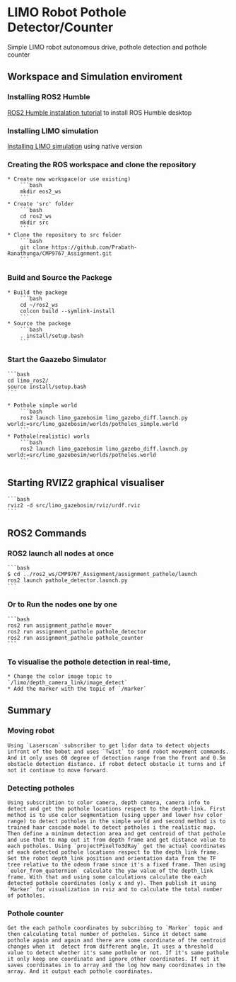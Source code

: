 # LIMO Robot Pothole Detector/Counter
Simple LIMO robot autonomous drive, pothole detection and pothole counter


## Workspace and Simulation enviroment

### Installing ROS2 Humble
[ROS2 Humble instalation tutorial](https://docs.ros.org/en/humble/Installation/Ubuntu-Install-Debians.html) to install ROS Humble desktop 

### Installing LIMO simulation 
[Installing LIMO simulation](https://github.com/LCAS/CMP9767_LIMO/wiki/Simulator-Setup) using native version

### Creating the ROS workspace and clone the repository
    * Create new workspace(or use existing)
        ```bash
        mkdir eos2_ws
        ```
    * Create 'src' folder
        ```bash    
        cd ros2_ws
        mkdir src
        ```
    * Clone the repository to src folder
        ```bash
        git clone https://github.com/Prabath-Ranathunga/CMP9767_Assignment.git
        ```

### Build and Source the Packege
    * Build the packege
        ```bash
        cd ~/ros2_ws
        colcon build --symlink-install
        ```
    * Source the packege
        ```bash
        . install/setup.bash
        ```

### Start the Gaazebo Simulator
    ```bash
    cd limo_ros2/
    source install/setup.bash
    ```

    * Pothole simple world
        ```bash
        ros2 launch limo_gazebosim limo_gazebo_diff.launch.py world:=src/limo_gazebosim/worlds/potholes_simple.world 
        ```
    * Pothole(realistic) worls
        ```bash
        ros2 launch limo_gazebosim limo_gazebo_diff.launch.py world:=src/limo_gazebosim/worlds/potholes.world 
        ```

## Starting RVIZ2 graphical visualiser
    ```bash
    rviz2 -d src/limo_gazebosim/rviz/urdf.rviz 
    ```

## ROS2 Commands

### ROS2 launch all nodes at once
    ```bash
    $ cd ../ros2_ws/CMP9767_Assignment/assignment_pathole/launch
    ros2 launch pathole_detector.launch.py 
    ```

### Or to Run the nodes one by one
    ```bash
    ros2 run assignment_pathole mover
    ros2 run assignment_pathole pathole_detector
    ros2 run assignment_pathole pathole_counter
    ```

### To visualise the pothole detection in real-time,
    * Change the color image topic to `/limo/depth_camera_link/image_detect`
    * Add the marker with the topic of `/marker`



## Summary

### Moving robot
    Using `Laserscan` subscriber to get lidar data to detect objects infront of the bobot and uses `Twist` to send robot movement commands. And it only uses 60 degree of detection range from the front and 0.5m obstacle detection distance. if robot detect obstacle it turns and if not it continue to move forward.

### Detecting potholes
    Using subscribtion to color camera, depth camera, camera info to detect and get the pothole locations respect to the depth-link. First method is to use color segmentation (using upper and lower hsv color range) to detect potholes in the simple world and second method is to trained haar cascade model to detect potholes i the realistic map. Then define a minimum detection area and get centroid of that pothole and use that to map out it from depth frame and get distance value to each potholes. Using `projectPixelTo3dRay` get the actual coordinates of each detected pothole locations respect to the depth_link frame.
    Get the robot depth_link position and orientation data from the TF tree relative to the odeom frame since it's a fixed frame. Then using `euler_from_quaternion` calculate the yaw value of the depth_link frame. With that and using some calculations calculate the each detected pothole coordinates (only x and y). Then publish it using `Marker` for visualization in rviz and to calculate the total number of potholes.

### Pothole counter
    Get the each pathole coordinates by subcribing to `Marker` topic and then calculating total number of potholes. Since it detect same pothole again and again and there are some coordinate of the centroid changes when it  detect from different angle, It uses a threshold value to detect whether it's same pothole or not. If it's same pathole it only keep one coordinate and ignore other coordinates. If not it saves coordinates in to array and the log how many coordinates in the array. And it output each pothole coordinates.